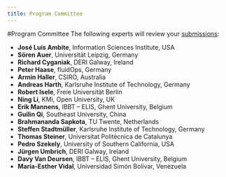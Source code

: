 ```yaml
--- 
title: Program Committee
---
```

#Program Committee
The following experts will review your [submissions](/call-for-papers/):

- **José Luis Ambite**, Information Sciences Institute, USA
- **Sören Auer**, Universität Leipzig, Germany
- **Richard Cyganiak**, DERI Galway, Ireland
- **Peter Haase**, fluidOps, Germany
- **Armin Haller**, CSIRO, Australia
- **Andreas Harth**, Karlsruhe Institute of Technology, Germany
- **Robert Isele**, Freie Universität Berlin
- **Ning Li**, KMi, Open University, UK
- **Erik Mannens**, IBBT – ELIS, Ghent University, Belgium
- **Guilin Qi**, Southeast University, China
- **Brahmananda Sapkota**, TU Twente, Netherlands
- **Steffen Stadtmüller**, Karlsruhe Institute of Technology, Germany
- **Thomas Steiner**, Universitat Politècnica de Catalunya
- **Pedro Szekely**, University of Southern California, USA
- **Jürgen Umbrich**, DERI Galway, Ireland
- **Davy Van Deursen**, IBBT – ELIS, Ghent University, Belgium
- **María-Esther Vidal**, Universidad Simón Bolívar, Venezuela
